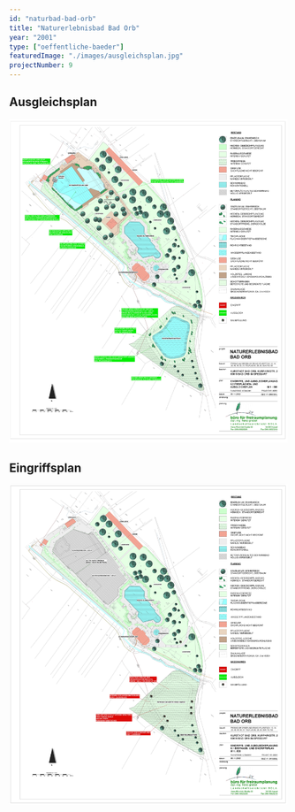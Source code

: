 ```yaml
---
id: "naturbad-bad-orb"
title: "Naturerlebnisbad Bad Orb"
year: "2001"
type: ["oeffentliche-baeder"]
featuredImage: "./images/ausgleichsplan.jpg"
projectNumber: 9
---
```


## Ausgleichsplan
![Ausgleichsplan](./images/ausgleichsplan.jpg)


## Eingriffsplan
![Eingriffsplan](./images/eingriffsplan.jpg)